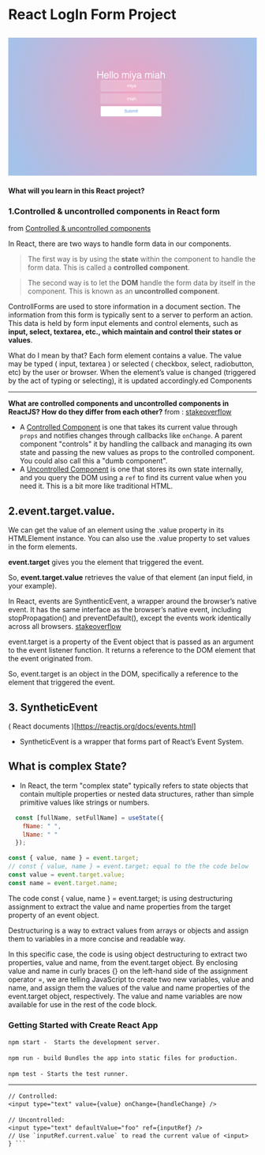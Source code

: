 # React LogIn Form Project
![login-form](https://github.com/miya-w/React-Projects/blob/main/05-react-login-form2/imgs/logIn-form.png)
---
**What will you learn in this React project?**
### 1.Controlled & uncontrolled components in React form
 from [Controlled & uncontrolled components](https://blog.logrocket.com/controlled-vs-uncontrolled-components-in-react/)

In React, there are two ways to handle form data in our components.  

>The first way is by using the **state** within the component to handle  the form data. This is called a **controlled component**.

>The second way is to let the **DOM** handle the form data by itself in the component. This is known as an **uncontrolled component**.

ControllForms are used to store information in a document section. The information from this form is typically sent to a server to perform an action. This data is held by form input elements and control elements, such as **input, select, textarea, etc., which maintain and control their states or values**.

What do I mean by that? Each form element contains a value. The value may be typed ( input, textarea ) or selected ( checkbox, select, radiobutton, etc) by the user or browser. When the element’s value is changed (triggered by the act of typing or selecting), it is updated accordingly.ed Components


---
**What are controlled components and uncontrolled components in ReactJS? How do they differ from each other?** 
from : [stakeoverflow](https://stackoverflow.com/questions/42522515/what-are-react-controlled-components-and-uncontrolled-components)

- A [Controlled Component](https://facebook.github.io/react/docs/forms.html#controlled-components) is one that takes its current value through `props` and notifies changes through callbacks like `onChange`. A parent component "controls" it by handling the callback and managing its own state and passing the new values as props to the controlled component. You could also call this a "dumb component".
- A [Uncontrolled Component](https://facebook.github.io/react/docs/uncontrolled-components.html) is one that stores its own state internally, and you query the DOM using a `ref` to find its current value when you need it. This is a bit more like traditional HTML.

## 2.event.target.value.
We can get the value of an element using the .value property in its HTMLElement instance. You can also use the .value property to set values in the form elements.

**event.target** gives you the element that triggered the event.

So, **event.target.value** retrieves the value of that element (an input field, in your example).

In React, events are SynthenticEvent, a wrapper around the browser’s native event. It has the same interface as the browser’s native event, including stopPropagation() and preventDefault(), except the events work identically across all browsers.
[stakeoverflow](https://stackoverflow.com/questions/67014481/what-is-event-target-value-in-react-exactly)

event.target is a property of the Event object that is passed as an argument to the event listener function. It returns a reference to the DOM element that the event originated from.

So, event.target is an object in the DOM, specifically a reference to the element that triggered the event.


## 3. SyntheticEvent 
( React documents )[https://reactjs.org/docs/events.html]
- SyntheticEvent is a wrapper that forms part of React’s Event System.


## What is complex State?
- In React, the term "complex state" typically refers to state objects that contain multiple properties or nested data structures, rather than simple primitive values like strings or numbers.
```javascript
  const [fullName, setFullName] = useState({
    fName: " ",
    lName: " "
  });
```

```javascript
const { value, name } = event.target;
// const { value, name } = event.target; equal to the the code below
const value = event.target.value;
const name = event.target.name;
```
The code const { value, name } = event.target; is using destructuring assignment to extract the value and name properties from the target property of an event object.

Destructuring is a way to extract values from arrays or objects and assign them to variables in a more concise and readable way.

In this specific case, the code is using object destructuring to extract two properties, value and name, from the event.target object. By enclosing value and name in curly braces {} on the left-hand side of the assignment operator =, we are telling JavaScript to create two new variables, value and name, and assign them the values of the value and name properties of the event.target object, respectively. The value and name variables are now available for use in the rest of the code block.

### Getting Started with Create React App
```
npm start -  Starts the development server.

npm run - build Bundles the app into static files for production.

npm test - Starts the test runner.
```
----
``` {
// Controlled:
<input type="text" value={value} onChange={handleChange} />

// Uncontrolled:
<input type="text" defaultValue="foo" ref={inputRef} />
// Use `inputRef.current.value` to read the current value of <input>
} ```

